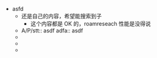 - asfd
    - 还是自己的内容，希望能搜索到子
        - 这个内容都是 OK 的，roamreseach 性能是没得说
    - A/P/stt:: asdf
adfa:: asdf
    - 
    - 
    - 
